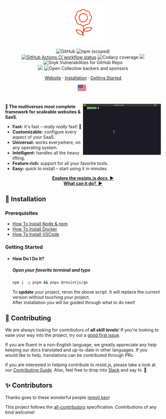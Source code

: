 <p align="center">
  <img
    width="128"
    src="https://raw.githubusercontent.com/resist-js/resist/master/resources/logo.png"
    alt="resist.js – The Kitchen Sink You've Been Waiting For"
  />
</p>

<p align="center">
<img alt="GitHub" src="https://img.shields.io/github/license/resist-js/resist?style=flat-square">
<img alt="npm (scoped)" src="https://img.shields.io/npm/v/@resistjs/go?label=npm&style=flat-square">
<br/>
  <a href="https://github.com/resist-js/resist/actions"
    ><img
      src="https://img.shields.io/github/workflow/status/resist-js/resist/CI/master?label=CI&style=flat-square"
      alt="GitHub Actions CI workflow status"
  /></a>
  <img alt="Codacy coverage" src="https://img.shields.io/codacy/coverage/9d670d8cdbe243a5b722b5f9d644e406?style=flat-square">
  <a href="https://www.codacy.com/gh/resist-js/resist/dashboard?utm_source=github.com&amp;utm_medium=referral&amp;utm_content=resist-js/resist&amp;utm_campaign=Badge_Grade"><img src="https://app.codacy.com/project/badge/Grade/9d670d8cdbe243a5b722b5f9d644e406"/></a>
  <img alt="Snyk Vulnerabilities for GitHub Repo" src="https://img.shields.io/snyk/vulnerabilities/github/resist-js/resist?style=flat-square">
  <br />
  <a href="https://resistjs.dev/chat"
    ><img src="https://img.shields.io/badge/slack-@resistjs-green.svg?logo=slack"></a>
  <img alt="Open Collective backers and sponsors" src="https://img.shields.io/opencollective/all/resist-js?style=flat-square">
</p>

<p align="center">
  <a href="https://resistjs.dev">Website</a>
  ·
  <a href="#🚀-installation">Installation</a>
  ·
  <a href="https://snowburn.dev/start">Getting Started</a>
</p>

<p align="center">
  <a href="https://github.com/resist-js/resist/blob/master/README.md"
    ><img
      height="20"
      src="https://raw.githubusercontent.com/resist-js/resist/master/resources/flag-us.png"
      alt="English"
  /></a>
  &nbsp;
  <!--<a
    href="https://github.com/resist-js/resist/blob/master/docs/de-DE/guide/README.md"
    ><img
      height="20"
      src="https://raw.githubusercontent.com/resist-js/resist/master/resources/flag-de.png"
      alt="Deutsch"
  /></a>
  &nbsp;
  <a
    href="https://github.com/resist-js/resist/blob/master/docs/es-ES/guide/README.md"
    ><img
      height="20"
      src="https://raw.githubusercontent.com/resist-js/resist/master/resources/flag-es.png"
      alt="Español"
  /></a>
  &nbsp;
  <a
    href="https://github.com/resist-js/resist/blob/master/docs/fr-FR/guide/README.md"
    ><img
      height="20"
      src="https://raw.githubusercontent.com/resist-js/resist/master/resources/media/flag-fr.png"
      alt="Français"
  /></a>
  &nbsp;
  <a
    href="https://github.com/resist-js/resist/blob/master/docs/ja-JP/guide/README.md"
    ><img
      height="20"
      src="https://raw.githubusercontent.com/resist-js/resist/master/resources/flag-jp.png"
      alt="日本語"
  /></a>
  &nbsp;
    <a
    href="https://github.com/resist-js/resist/blob/master/docs/ko-KO/guide/README.md"
    ><img
      height="20"
      src="https://raw.githubusercontent.com/resist-js/resist/master/resources/flag-ko.png"
      alt="한국어"
  /></a>
  &nbsp;
  <a
    href="https://github.com/resist-js/resist/blob/master/docs/pt-BR/guide/README.md"
    ><img
      height="20"
      src="https://raw.githubusercontent.com/resist-js/resist/master/resources/flag-br.png"
      alt="Português do Brasil"
  /></a>
  &nbsp;
  <a
    href="https://github.com/resist-js/resist/blob/master/docs/ru-RU/guide/README.md"
    ><img
      height="20"
      src="https://raw.githubusercontent.com/resist-js/resist/master/resources/flag-ru.png"
      alt="Русский"
  /></a>
  &nbsp;
  <a
    href="https://github.com/resist-js/resist/blob/master/docs/vi-VN/guide/README.md"
    ><img
      height="20"
      src="https://raw.githubusercontent.com/resist-js/resist/master/resources/flag-vn.png"
      alt="Tiếng Việt"
  /></a>
  &nbsp;
  <a
    href="https://github.com/resist-js/resist/blob/master/docs/zh-CN/guide/README.md"
    ><img
      height="20"
      src="https://raw.githubusercontent.com/resist-js/resist/master/resources/flag-cn.png"
      alt="简体中文"
  /></a>
  &nbsp;
  <a
    href="https://github.com/resist-js/resist/blob/master/docs/zh-TW/guide/README.md"
    ><img
      height="20"
      src="https://raw.githubusercontent.com/resist-js/resist/master/resources/flag-tw.png"
      alt="繁體中文"
  /></a>-->
</p>

<h1></h1>

<img
  src="https://raw.githubusercontent.com/resist-js/resist/master/resources/demo.gif"
  alt="Getting Started with resist.js"
  width="50%"
  align="right"
/>

**🌻 The multiverses most complete framework for scaleable websites & SaaS.**

- **Fast:** it's fast – _really really_ fast! 🚀
- **Customizable:** configure every aspect of your SaaS.
- **Universal:** works everywhere, on any operating system.
- **Intelligent:** handles all the heavy lifting.
- **Feature rich:** support for all your favorite tools.
- **Easy:** quick to install – start using it in minutes.

<p align="center">
<a href="https://resistjs.dev/docs"><strong>Explore the resists.js docs&nbsp;&nbsp;▶</strong></a>
<br/>
<a href="https://resistjs.dev/what"><strong>What can it do?&nbsp;&nbsp;▶</strong></a>
</p>

<a name="🚀-installation"></a>

## 🚀 Installation

### Prerequisites

- [How To Install Node & npm](https://nodejs.org/en/download/current/)
- [How To Install Docker](https://docs.docker.com/get-docker/)
- [How To Install VSCode](https://vscodium.com/#install)

### Getting Started

- #### How Do I Do It?

  ##### Open your favorite terminal and type

  ```sh
  npm i -g pnpm && pnpx @resistjs/go
  ```

  To **update** your project, rerun the above script. It will replace the current version without touching your project.
  <br/>After installation you will be guided through what to do next!

## 🤝 Contributing

We are always looking for contributors of **all skill levels**! If you're looking to ease your way into the project, try out a [good first issue](https://github.com/resist-js/resist/labels/🌱%20good%20first%20issue).

If you are fluent in a non-English language, we greatly appreciate any help keeping our docs translated and up-to-date in other languages. If you would like to help, translations can be contributed through PRs.

If you are interested in helping contribute to resist.js, please take a look at our [Contributing Guide](https://github.com/resist-js/resist/blob/master/CONTRIBUTING.md). Also, feel free to drop into [Slack](https://resistjs.slack.com) and say hi. 👋

## ✨ Contributors

Thanks goes to these wonderful people ([emoji key](https://allcontributors.org/docs/en/emoji-key))

<!-- ALL-CONTRIBUTORS-LIST:START - Do not remove or modify this section -->
<!-- ALL-CONTRIBUTORS-LIST:END -->

This project follows the [all-contributors](https://github.com/all-contributors/all-contributors) specification. Contributions of any kind welcome!
